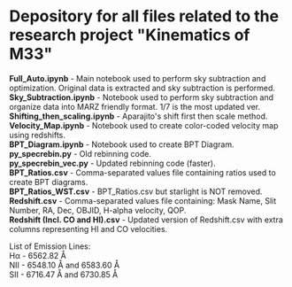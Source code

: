 # Depository for all files related to the research project "Kinematics of M33"
**Full_Auto.ipynb** - Main notebook used to perform sky subtraction and optimization. Original data is extracted and sky subtraction is performed.\
**Sky_Subtraction.ipynb** - Notebook used to perform sky subtraction and organize data into MARZ friendly format. 1/7 is the most updated ver.\
**Shifting_then_scaling.ipynb** - Aparajito's shift first then scale method.\
**Velocity_Map.ipynb** - Notebook used to create color-coded velocity map using redshifts.\
**BPT_Diagram.ipynb** - Notebook used to create BPT Diagram.\
**py_specrebin.py** - Old rebinning code.\
**py_specrebin_vec.py** - Updated rebinning code (faster).\
**BPT_Ratios.csv** - Comma-separated values file containing ratios used to create BPT diagrams.\
**BPT_Ratios_WST.csv** - BPT_Ratios.csv but starlight is NOT removed.\
**Redshift.csv** - Comma-separated values file containing: Mask Name, Slit Number, RA, Dec, OBJID, H-alpha velocity, QOP.\
**Redshift (Incl. CO and HI).csv** - Updated version of Redshift.csv with extra columns representing HI and CO velocities.

List of Emission Lines:\
Hα - 6562.82 Å\
NII - 6548.10 Å and 6583.60 Å\
SII - 6716.47 Å and 6730.85 Å
